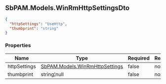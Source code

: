 
<h2 id="tocS_SbPAM.Models.WinRmHttpSettingsDto">SbPAM.Models.WinRmHttpSettingsDto</h2>

<a id="schemasbpam.models.winrmhttpsettingsdto"></a>
<a id="schema_SbPAM.Models.WinRmHttpSettingsDto"></a>
<a id="tocSsbpam.models.winrmhttpsettingsdto"></a>
<a id="tocssbpam.models.winrmhttpsettingsdto"></a>

```json
{
  "httpSettings": "UseHttp",
  "thumbprint": "string"
}

```

### Properties

|Name|Type|Required|Restrictions|Description|
|---|---|---|---|---|
|httpSettings|[SbPAM.Models.WinRmHttpSettings](../Models/sbpam.models.winrmhttpsettings.md)|false|none|none|
|thumbprint|string¦null|false|none|none|


